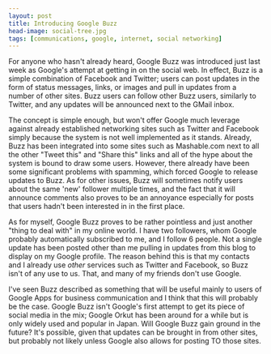 ```yaml
---
layout: post
title: Introducing Google Buzz
head-image: social-tree.jpg
tags: [communications, google, internet, social networking]
---
```


For anyone who hasn't already heard, Google Buzz was introduced just
last week as Google's attempt at getting in on the social web. In
effect, Buzz is a simple combination of Facebook and Twitter; users can
post updates in the form of status messages, links, or images and pull
in updates from a number of other sites. Buzz users can follow other
Buzz users, similarly to Twitter, and any updates will be announced next
to the GMail inbox.

The concept is simple enough, but won't offer Google much leverage
against already established networking sites such as Twitter and
Facebook simply because the system is not well implemented as it stands.
Already, Buzz has been integrated into some sites such as Mashable.com
next to all the other "Tweet this" and "Share this" links and all of the
hype about the system is bound to draw some users. However, there
already have been some significant problems with spamming, which forced
Google to release updates to Buzz. As for other issues, Buzz will
sometimes notify users about the same 'new' follower multiple times, and
the fact that it will announce comments also proves to be an annoyance
especially for posts that users hadn't been interested in in the first
place.

As for myself, Google Buzz proves to be rather pointless and just
another "thing to deal with" in my online world. I have two followers,
whom Google probably automatically subscribed to me, and I follow 6
people. Not a single update has been posted other than me pulling in
updates from this blog to display on my Google profile. The reason
behind this is that my contacts and I already use *other* services such
as Twitter and Facebook, so Buzz isn't of any use to us. That, and many
of my friends don't use Google.

I've seen Buzz described as something that will be useful mainly to
users of Google Apps for business communication and I think that this
will probably be the case. Google Buzz isn't Google's first attempt to
get its piece of social media in the mix; Google Orkut has been around
for a while but is only widely used and popular in Japan. Will Google
Buzz gain ground in the future? It's possible, given that updates can be
brought in from other sites, but probably not likely unless Google also
allows for posting TO those sites.
